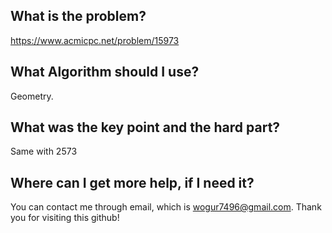 ## What is the problem?

<https://www.acmicpc.net/problem/15973>

## What Algorithm should I use?

Geometry.

## What was the key point and the hard part?

Same with 2573

## Where can I get more help, if I need it?

You can contact me through email, which is wogur7496@gmail.com.
Thank you for visiting this github!
